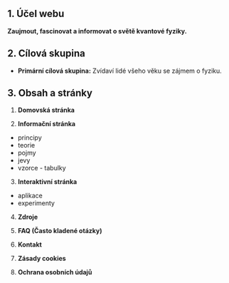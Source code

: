 
## 1. Účel webu
**Zaujmout, fascinovat a informovat o světě kvantové fyziky.**

## 2. Cílová skupina
- **Primární cílová skupina:** Zvídaví lidé všeho věku se zájmem o fyziku.

## 3. Obsah a stránky
1. **Domovská stránka**

2. **Informační stránka**
- principy
- teorie
- pojmy
- jevy
- vzorce - tabulky

3. **Interaktivní stránka**
- aplikace
- experimenty

4. **Zdroje**
  
5. **FAQ (Často kladené otázky)**

6. **Kontakt**

7. **Zásady cookies**

8. **Ochrana osobních údajů**

